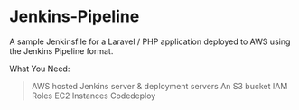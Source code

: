 # Jenkins-Pipeline
A sample Jenkinsfile for a Laravel / PHP application deployed to AWS using the Jenkins Pipeline format.

What You Need:
> AWS hosted Jenkins server & deployment servers
> An S3 bucket
> IAM Roles
> EC2 Instances
> Codedeploy
